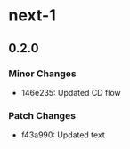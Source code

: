 # next-1

## 0.2.0

### Minor Changes

- 146e235: Updated CD flow

### Patch Changes

- f43a990: Updated text
